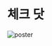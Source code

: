 # 체크 닷
![poster](https://user-images.githubusercontent.com/53163222/93021740-6957c400-f61f-11ea-9652-6393a4e805ae.PNG)
